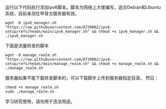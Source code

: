 运行以下代码执行添加ipv6脚本。脚本为网络上大佬编写，适合Debian和Ubuntu系统，目前亲测在甲骨文服务器有效。

~~~shell
wget -O ipv6_manager.sh "https://raw.githubusercontent.com/8730062/ipv6-setup/refs/heads/main/ipv6_manager.sh" && chmod +x ipv6_manager.sh && ./ipv6_manager.sh
~~~


下面是流量转发的脚本


~~~shell
wget -O manage_realm.sh "https://raw.githubusercontent.com/8730062/ipv6-setup/refs/heads/main/manage_realm.sh" && chmod +x manage_realm.sh && ./manage_realm.sh
~~~

服务器如果不能下载转发脚本的，可以下载脚步上传到服务器指定目录。
然后：
~~~shell
chmod +x manage_realm.sh
sudo ./manage_realm.sh
~~~
学习研究使用，请勿用于违法用途。
